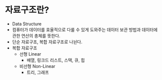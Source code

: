 # 자료구조란?
- Data Structure
- 컴퓨터가 데이터를 효율적으로 다룰 수 있게 도와주는 데이터 보관 방법과 데이터에 관한 연산의 총체를 뜻한다.
- 단순 자료구조, 복합 자료구조로 나뉜다.
- 복합 자료구조
    - 선형 Linear
        - 배열, 링크드 리스트, 스택, 큐, 힙
    - 비선형 Non-Linear
        - 트리, 그래프
